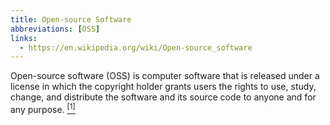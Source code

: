```yaml
---
title: Open-source Software
abbreviations: [OSS]
links:
  - https://en.wikipedia.org/wiki/Open-source_software
---
```

Open-source software (OSS) is computer software that is released under a license in which the copyright holder grants users the rights to use, study, change, and distribute the software and its source code to anyone and for any purpose. [<sup>[1]</sup>]({{page.links[0]}})
